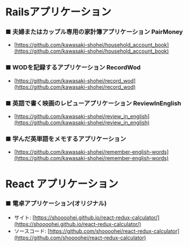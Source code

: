# Railsアプリケーション
### ■ 夫婦またはカップル専用の家計簿アプリケーション PairMoney
- [https://github.com/kawasaki-shohei/household_account_book](https://github.com/kawasaki-shohei/household_account_book)

### ■ WODを記録するアプリケーション RecordWod
- [https://github.com/kawasaki-shohei/record_wod](https://github.com/kawasaki-shohei/record_wod)

### ■ 英語で書く映画のレビューアプリケーション ReviewInEnglish
- [https://github.com/kawasaki-shohei/review_in_english](https://github.com/kawasaki-shohei/review_in_english)

### ■ 学んだ英単語をメモするアプリケーション
- [https://github.com/kawasaki-shohei/remember-english-words](https://github.com/kawasaki-shohei/remember-english-words)

# React アプリケーション
### ■ 電卓アプリケーション(オリジナル)
- サイト: [https://shoooohei.github.io/react-redux-calculator/](https://shoooohei.github.io/react-redux-calculator/)
- ソースコード: [https://github.com/shoooohei/react-redux-calculator](https://github.com/shoooohei/react-redux-calculator)
